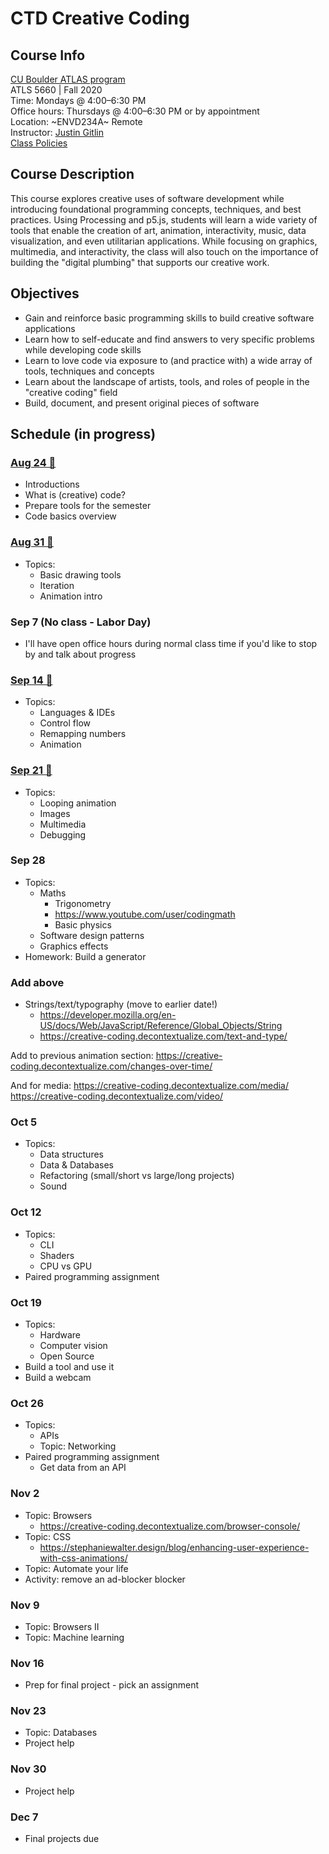 # CTD Creative Coding

## Course Info

[CU Boulder ATLAS program](https://www.colorado.edu/atlas/academics/graduate/ms-technology-media-society) <br>
ATLS 5660 | Fall 2020 <br>
Time: Mondays @ 4:00–6:30 PM <br>
Office hours: Thursdays @ 4:00–6:30 PM or by appointment <br>
Location: ~ENVD234A~ Remote <br>
Instructor: [Justin Gitlin](https://cacheflowe.com) <br>
[Class Policies](./docs/policies.md)

## Course Description

This course explores creative uses of software development while introducing foundational programming concepts, techniques, and best practices. Using Processing and p5.js, students will learn a wide variety of tools that enable the creation of art, animation, interactivity, music, data visualization, and even utilitarian applications. While focusing on graphics, multimedia, and interactivity, the class will also touch on the importance of building the "digital plumbing" that supports our creative work.

## Objectives

* Gain and reinforce basic programming skills to build creative software applications
* Learn how to self-educate and find answers to very specific problems while developing code skills
* Learn to love code via exposure to (and practice with) a wide array of tools, techniques and concepts
* Learn about the landscape of artists, tools, and roles of people in the "creative coding" field
* Build, document, and present original pieces of software

## Schedule (in progress)

### [Aug 24 🔗](./classes/2020-08-24-aug-24.md)

* Introductions
* What is (creative) code?
* Prepare tools for the semester
* Code basics overview

### [Aug 31 🔗](./classes/2020-08-31-aug-31.md)

* Topics:
  * Basic drawing tools
  * Iteration
  * Animation intro

### Sep 7 (No class - Labor Day)

* I'll have open office hours during normal class time if you'd like to stop by and talk about progress

### [Sep 14 🔗](./classes/2020-08-14-sep-14.md)

* Topics:
  * Languages & IDEs
  * Control flow
  * Remapping numbers
  * Animation

### [Sep 21 🔗](./classes/2020-08-21-sep-21.md)

* Topics:
  * Looping animation
  * Images
  * Multimedia
  * Debugging

### Sep 28
* Topics:
  * Maths
    * Trigonometry
    * https://www.youtube.com/user/codingmath
    * Basic physics
  * Software design patterns
  * Graphics effects
* Homework: Build a generator


### Add above

* Strings/text/typography (move to earlier date!)
  * https://developer.mozilla.org/en-US/docs/Web/JavaScript/Reference/Global_Objects/String
  * https://creative-coding.decontextualize.com/text-and-type/

Add to previous animation section:
https://creative-coding.decontextualize.com/changes-over-time/

And for media:
https://creative-coding.decontextualize.com/media/
https://creative-coding.decontextualize.com/video/

### Oct 5
* Topics:
  * Data structures
  * Data & Databases
  * Refactoring (small/short vs large/long projects)
  * Sound

### Oct 12
* Topics:
  * CLI
  * Shaders
  * CPU vs GPU
* Paired programming assignment

### Oct 19
* Topics:
  * Hardware
  * Computer vision
  * Open Source
* Build a tool and use it
* Build a webcam

### Oct 26
* Topics:
  * APIs
  * Topic: Networking
* Paired programming assignment
  * Get data from an API


### Nov 2
* Topic: Browsers
  * https://creative-coding.decontextualize.com/browser-console/
* Topic: CSS
  * https://stephaniewalter.design/blog/enhancing-user-experience-with-css-animations/
* Topic: Automate your life
* Activity: remove an ad-blocker blocker

### Nov 9
* Topic: Browsers II
* Topic: Machine learning

### Nov 16
* Prep for final project - pick an assignment

### Nov 23
* Topic: Databases
* Project help

### Nov 30
* Project help

### Dec 7
* Final projects due
